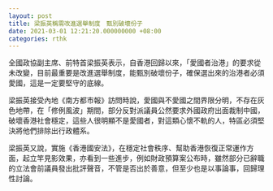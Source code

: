 ```yaml
---
layout: post
title: 梁振英稱需改進選舉制度　甄別破壞份子
date: 2021-03-01 12:21:20.000000000 +08:00
categories: rthk
---
```


全國政協副主席、前特首梁振英表示，自香港回歸以來，「愛國者治港」的要求從未改變，目前最重要是改進選舉制度，能甄別破壞份子，確保選出來的治港者必須愛國，這是一定要堅守的底線。

梁振英接受內地《南方都市報》訪問時說，愛國與不愛國之間界限分明，不存在灰色地帶，在「修例風波」期間，部分反對派議員公然要求外國政府出面裁制中國，破壞香港社會穩定，這些人很明顯不是愛國者，對這類心懷不軌的人，特區必須堅決將他們排除出行政體系。

梁振英又說，實施《香港國安法》，在穩定社會秩序、幫助香港恢復正常運作方面，起立竿見影效果，亦看到一些進步，例如財政預算案公布時，雖然部分已辭職的立法會前議員發出批評聲音，不管是否出於善意，但至少也是以事論事，回歸理性討論。
